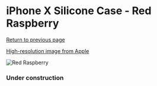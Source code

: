 # iPhone X Silicone Case - Red Raspberry

[Return to previous page](/iphone_x)

[High-resolution image from Apple](https://store.storeimages.cdn-apple.com/8756/as-images.apple.com/is/MRG12?wid=4500&hei=4500&fmt=png)

<div style="width: 384px"><img src="/everyphone/MRG12.png" alt="Red Raspberry"></div>

### Under construction
